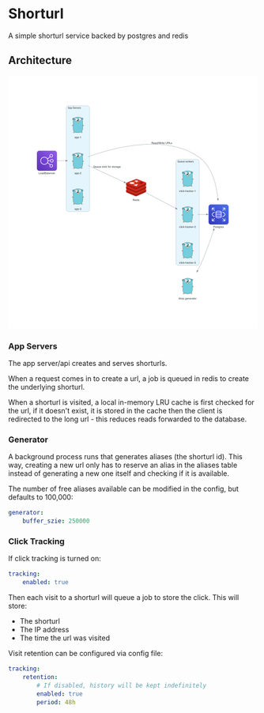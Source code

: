 # Shorturl

A simple shorturl service backed by postgres and redis

## Architecture

![Architecture Diagram](./diagrams/assets/architecture.png)

### App Servers

The app server/api creates and serves shorturls.

When a request comes in to create a url, a  job is queued in redis to create the
underlying shorturl.

When a shorturl is visited, a local in-memory LRU cache is first checked for
the url, if it doesn't exist, it is stored in the cache then the client is
redirected to the long url - this reduces reads forwarded to the database.

### Generator

A background process runs that generates aliases (the shorturl id). This way,
creating a new url only has to reserve an alias in the aliases table instead
of generating a new one itself and checking if it is available.

The number of free aliases available can be modified in the config, but defaults
to 100,000:

```yaml
generator:
    buffer_szie: 250000
```

### Click Tracking

If click tracking is turned on:

```yaml
tracking:
    enabled: true
```

Then each visit to a shorturl will queue a job to store the click. This will store:

- The shorturl
- The IP address
- The time the url was visited

Visit retention can be configured via config file:

```yaml
tracking:
    retention:
        # If disabled, history will be kept indefinitely
        enabled: true
        period: 48h
```
